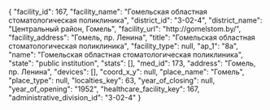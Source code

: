 {
    "facility_id": 167,
    "facility_name": "Гомельская областная стоматологическая поликлиника",
    "district_id": "3-02-4",
    "district_name": "Центральный район, Гомель",
    "facility_url": "http:\/\/gomelstom.by\/",
    "facility_address": "Гомель, пр. Ленина",
    "title": "Гомельская областная стоматологическая поликлиника",
    "facility_type": null,
    "ap_1": "8а",
    "name": "Гомельская областная стоматологическая поликлиника",
    "state": "public institution",
    "stats": [],
    "med_id": 173,
    "address": "Гомель, пр. Ленина",
    "devices": [],
    "coord_x_y": null,
    "place_name": "Гомель",
    "place_type": null,
    "localties_key": 63,
    "year_of_closing": null,
    "year_of_opening": "1952",
    "healthcare_facility_key": 167,
    "administrative_division_id": "3-02-4"
}
